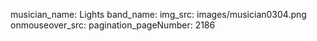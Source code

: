 musician_name: Lights
band_name: 
img_src: images/musician0304.png
onmouseover_src: 
pagination_pageNumber: 2186